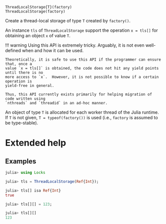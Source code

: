     ThreadLocalStorage{T}(factory)
    ThreadLocalStorage(factory)

Create a thread-local storage of type `T` created by `factory()`.

An instance `tls` of `ThreadLocalStorage` support the operation `x = tls[]` for obtaining an
object `x` of value `T`.

!!! warning
    Using this API is extremely tricky.  Arguably, it is not even well-defined when and how
    it can be used.

    Theoretically, it is safe to use this API if the programmer can ensure that, once a
    value `x = tls[]` is obtained, the code does not hit any yield points until there is no
    more access to `x`.  However, it is not possible to know if a certain operation is
    yield-free in general.

    Thus, this API currently exists primarily for helping migration of code written using
    `nthreads` and `threadid` in an ad-hoc manner.

An object of type `T` is allocated for each worker thread of the Julia runtime.  If `T` is
not given, `T = typeof(factory())` is used (i.e., `factory` is assumed to be type-stable).

# Extended help

## Examples
```julia
julia> using Locks

julia> tls = ThreadLocalStorage(Ref{Int});

julia> tls[] isa Ref{Int}
true

julia> tls[][] = 123;

julia> tls[][]
123
```

